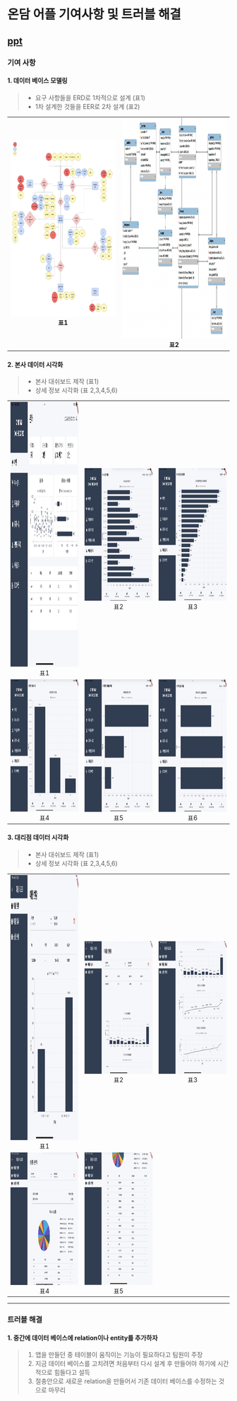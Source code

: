 # 온담 어플 기여사항 및 트러블 해결

## [ppt](https://www.canva.com/design/DAGppeL19Ek/X5NdAqmEmtaO4Xup4amGcw/view?utm_content=DAGppeL19Ek&utm_campaign=designshare&utm_medium=link2&utm_source=uniquelinks&utlId=h9dd7a23317)

### 기여 사항

#### 1. 데이터 베이스 모델링
> - 요구 사항들을 ERD로 1차적으로 설계 (표1)
> - 1차 설계한 것들을 EER로 2차 설계 (표2)

<table>
  <tr>
    <td align="center">
      <img src="https://github.com/runpon/Portfolio/blob/main/ondam%20image/ondam_erd.png?raw=true" width="400px" height="400px"/><br/>
      <strong>표1</strong>
    </td>
    <td align="center">
      <img src="https://github.com/runpon/Portfolio/blob/main/ondam%20image/ondam_eer.png?raw=true" width="400px" height="500px"/><br/>
      <strong>표2</strong>
    </td>
  </tr>
</table>

#### 2. 본사 데이터 시각화
> - 본사 대쉬보드 제작 (표1)
> - 상세 정보 시각화 (표 2,3,4,5,6) </br>
<table>
  <tr>
    <td align="center">
      <img src="https://github.com/runpon/Portfolio/blob/main/ondam%20image/ondam_hq_main.png?raw=true" width="400px" height="600px"/><br/>
      <span>표1</span>
    </td>
    <td align="center">
      <img src="https://github.com/runpon/Portfolio/blob/main/ondam%20image/ondam_hq_graph1.png?raw=true" width="400px" height="300px"/><br/>
      <span>표2</span>
    </td>
    <td align="center">
      <img src="https://github.com/runpon/Portfolio/blob/main/ondam%20image/ondam_hq_graph2.png?raw=true" width="400px" height="300px"/><br/>
      <span>표3</span>
    </td>
    </tr>
  <tr>
    <td align="center">
      <img src="https://github.com/runpon/Portfolio/blob/main/ondam%20image/ondam_hq_graph3.png?raw=true" width="400px" height="300px"/><br/>
      <span>표4</span>
    </td>
    <td align="center">
      <img src="https://github.com/runpon/Portfolio/blob/main/ondam%20image/ondam_hq_graph4.png?raw=true" width="400px" height="300px"/><br/>
      <span>표5</span>
    </td>
    <td align="center">
      <img src="https://github.com/runpon/Portfolio/blob/main/ondam%20image/ondam_hq_graph5.png?raw=true" width="400px" height="300px"/><br/>
      <span>표6</span>
    </td>
  </tr>
</table>

#### 3. 대리점 데이터 시각화
> - 본사 대쉬보드 제작 (표1)
> - 상세 정보 시각화 (표 2,3,4,5,6) </br>
<table>
  <tr>
    <td align="center">
      <img src="https://github.com/runpon/Portfolio/blob/main/ondam%20image/ondam_store_status.png?raw=true" width="400px" height="600px"/><br/>
      <span>표1</span>
    </td>
    <td align="center">
      <img src="https://github.com/runpon/Portfolio/blob/main/ondam%20image/ondam_store_detail1.png?raw=true" width="400px" height="300px"/><br/>
      <span>표2</span>
    </td>
    <td align="center">
      <img src="https://github.com/runpon/Portfolio/blob/main/ondam%20image/ondam_store_detail2.png?raw=true" width="400px" height="300px"/><br/>
      <span>표3</span>
    </td>
    </tr>
  <tr>
    <td align="center">
      <img src="https://github.com/runpon/Portfolio/blob/main/ondam%20image/ondam_store_analysis1.png?raw=true" width="400px" height="300px"/><br/>
      <span>표4</span>
    </td>
    <td align="center">
      <img src="https://github.com/runpon/Portfolio/blob/main/ondam%20image/ondam_store_analysis2.png?raw=true" width="400px" height="300px"/><br/>
      <span>표5</span>
    </td>
  </tr>
</table>

---

###  트러블 해결

#### 1. 중간에 데이터 베이스에 relation이나 entity를 추가하자
> 1. 앱을 만들던 중 테이블이 움직이는 기능이 필요하다고 팀원이 주장
> 2. 지금 데이터 베이스를 고치려면 처음부터 다시 설계 후 만들어야 하기에 시간적으로 힘들다고 설득
> 3. 절충안으로 새로운 relation을 만들어서 기존 데이터 베이스를 수정하는 것으로 마무리
